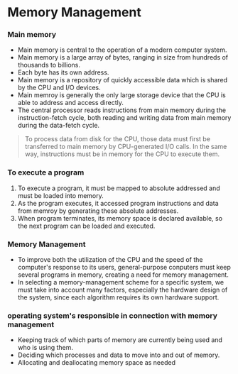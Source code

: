 # Memory Management

### Main memory
- Main memory is central to the operation of a modern computer system.
- Main memory is a large array of bytes, ranging in size from hundreds of thousands to billions.
- Each byte has its own address.
- Main memory is a repository of quickly accessible data which is shared by the CPU and I/O devices.
- Main memroy is generally the only large storage device that the CPU is able to address and access directly.
- The central processor reads instructions from main memory during the instruction-fetch cycle, both reading and writing data from main memory during the data-fetch cycle.
> To process data from disk for the CPU, those data must first be transferred to main memory by CPU-generated I/O calls.
> In the same way, instructions must be in memory for the CPU to execute them.
### To execute a program
1. To execute a program, it must be mapped to absolute addressed and must be loaded into memory.
2. As the program executes, it accessed program instructions and data from memroy by generating these absolute addresses.
3. When program terminates, its memory space is declared available, so the next program can be loaded and executed.
### Memory Management
- To improve both the utilization of the CPU and the speed of the computer's response to its users, general-purpose conputers must keep several programs in memory, creating a need for memory management.
- In selecting a memory-management scheme for a specific system, we must take into account many factors, especially the hardware design of the system, since each algorithm requires its own hardware support.
### operating system's responsible in connection with memory management
- Keeping track of which parts of memory are currently being used and who is using them.
- Deciding which processes and data to move into and out of memory.
- Allocating and deallocating memory space as needed
